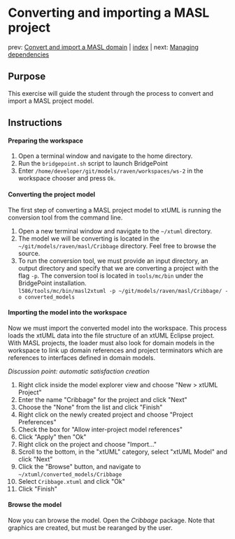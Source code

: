 Converting and importing a MASL project
=======================================

prev: [Convert and import a MASL domain](exercise1.md) | [index](README.md) | next: [Managing dependencies](exercise3.md)

## Purpose

This exercise will guide the student through the process to convert and import
a MASL project model.

## Instructions

#### Preparing the workspace

1. Open a terminal window and navigate to the home directory.  
2. Run the `bridgepoint.sh` script to launch BridgePoint  
3. Enter `/home/developer/git/models/raven/workspaces/ws-2` in the workspace
chooser and press `Ok`.  

#### Converting the project model

The first step of converting a MASL project model to xtUML is running the
conversion tool from the command line.

1. Open a new terminal window and navigate to the `~/xtuml` directory.  
2. The model we will be converting is located in the
`~/git/models/raven/masl/Cribbage` directory. Feel free to browse the source.  
3. To run the conversion tool, we must provide an input directory, an output
directory and specify that we are converting a project with the flag `-p`. The
conversion tool is located in `tools/mc/bin` under the BridgePoint
installation.  
    `l586/tools/mc/bin/masl2xtuml -p ~/git/models/raven/masl/Cribbage/ -o
    converted_models`

#### Importing the model into the workspace

Now we must import the converted model into the workspace. This process loads
the xtUML data into the file structure of an xtUML Eclipse project. With MASL
projects, the loader must also look for domain models in the workspace to link
up domain references and project terminators which are references to interfaces
defined in domain models.

_Discussion point: automatic satisfaction creation_

1. Right click inside the model explorer view and choose "New > xtUML Project"  
2. Enter the name "Cribbage" for the project and click "Next"  
3. Choose the "None" from the list and click "Finish"  
4. Right click on the newly created project and choose "Project Preferences"  
5. Check the box for "Allow inter-project model references"  
6. Click "Apply" then "Ok"
7. Right click on the project and choose "Import..."  
8. Scroll to the bottom, in the "xtUML" category, select "xtUML Model" and click
"Next"  
9. Click the "Browse" button, and navigate to `~/xtuml/converted_models/Cribbage`  
10. Select `Cribbage.xtuml` and click "Ok"  
11. Click "Finish"  

#### Browse the model

Now you can browse the model. Open the _Cribbage_ package.  Note that graphics
are created, but must be rearanged by the user.

